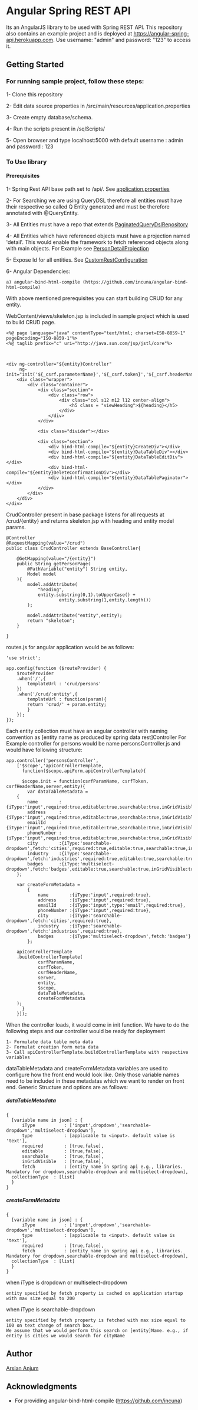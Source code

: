 # Angular Spring REST API

Its an AngularJS library to be used with Spring REST API. This repository also contains an example project and is deployed at https://angular-spring-api.herokuapp.com. Use username: "admin" and password: "123" to access it.

## Getting Started

### For running sample project, follow these steps:

1- Clone this repository

2- Edit data source properties in /src/main/resources/application.properties

3- Create empty database/schema.

4- Run the scripts present in /sqlScripts/

5- Open browser and type localhost:5000 with default username : admin and password : 123

### To Use library

#### Prerequisites

1- Spring Rest API base path set to /api/. See [application.properties](src/main/resources/application.properties)

2- For Searching we are using QueryDSL therefore all entities must have their respective so called Q Entity generated and must be therefore annotated with @QueryEntity.

3- All Entities must have a repo that extends [PaginatedQueryDslRepository](src/main/java/com/arslan/angularSpringApi/module/base/PaginatedQueryDslRepository.java)

4- All Entities which have referenced objects must have a projection named 'detail'. This would enable the framework to fetch referenced objects along with main objects. For Example see [PersonDetailProjection](src/main/java/com/arslan/angularSpringApi/module/person/model/projection/PersonDetailProjection.java)

5- Expose Id for all entities. See [CustomRestConfiguration](src/main/java/com/arslan/angularSpringApi/configuration/CustomRestConfiguration.java)

6- Angular Dependencies:

    a) angular-bind-html-compile (https://github.com/incuna/angular-bind-html-compile)

With above mentioned prerequisites you can start building CRUD for any entity.

WebContent/views/skeleton.jsp is included in sample project which is used to build CRUD page.


    <%@ page language="java" contentType="text/html; charset=ISO-8859-1"
	pageEncoding="ISO-8859-1"%>
    <%@ taglib prefix="c" uri="http://java.sun.com/jsp/jstl/core"%>
    
    
     
    <div ng-controller="${entity}Controller"
         ng-init="init('${_csrf.parameterName}','${_csrf.token}','${_csrf.headerName}','${server}','${entity}')">
        <div class="wrapper">
            <div class="container">
                <div class="section">
                    <div class="row">
                        <div class="col s12 m12 l12 center-align">
                            <h5 class = "viewHeading">${heading}</h5>
                        </div>
                    </div>
                </div>

                <div class="divider"></div>

                <div class="section">
                    <div bind-html-compile="${entity}CreateDiv"></div>
                    <div bind-html-compile="${entity}DataTableDiv"></div>
                    <div bind-html-compile="${entity}DataTableEditDiv"></div>
                    <div bind-html-compile="${entity}DeleteConfirmationDiv"></div>
                    <div bind-html-compile="${entity}DataTablePaginator"></div>
                </div>
            </div>
        </div>
    </div>
 
CrudController present in base package listens for all requests at /crud/{entity} and returns skeleton.jsp with heading and entity model params.

    @Controller
    @RequestMapping(value="/crud")
    public class CrudController extends BaseController{

    	@GetMapping(value="/{entity}")
    	public String getPersonPage(
            @PathVariable("entity") String entity,
            Model model
    	){
        	model.addAttribute(
                "heading",
                entity.substring(0,1).toUpperCase() +
                        entity.substring(1,entity.length())
        	);

        	model.addAttribute("entity",entity);
        	return "skeleton";
    	}
	
    }
	
routes.js for angular application would be as follows:

	'use strict';
	
	app.config(function ($routeProvider) {
		$routeProvider
		.when('/',{
			templateUrl : 'crud/persons'
		})
		.when('/crud/:entity',{
		    templateUrl : function(param){
			return 'crud/' + param.entity;
		    }
		});
	});

Each entity collection must have an angular controller with naming convention as [entity name as produced by spring data rest]Controller
For Example controller for persons would be name personsController.js and would have following structure:

	app.controller('personsController',
        ['$scope','apiControllerTemplate,
          function($scope,apiForm,apiControllerTemplate){

          $scope.init = function(csrfParamName, csrfToken, csrfHeaderName,server,entity){
            var dataTableMetadata = 
		{
			name 		:{iType:'input',required:true,editable:true,searchable:true,inGridVisible:true},
			address		:{iType:'input',required:true,editable:true,searchable:true,inGridVisible:true},
			emailId 	:{iType:'input',required:true,editable:true,searchable:true,inGridVisible:true},
			phoneNumber :{iType:'input',required:true,editable:true,searchable:true,inGridVisible:true},
			city		:{iType:'searchable-dropdown',fetch:'cities',required:true,editable:true,searchable:true,inGridVisible:true},
			industry	:{iType:'searchable-dropdown',fetch:'industries',required:true,editable:true,searchable:true,inGridVisible:true},
			badges		:{iType:'multiselect-dropdown',fetch:'badges',editable:true,searchable:true,inGridVisible:true}
		};
			
		var createFormMetadata = 
			{
				name 		:{iType:'input',required:true},
				address		:{iType:'input',required:true},
				emailId 	:{iType:'input',type:'email',required:true},
				phoneNumber :{iType:'input',required:true},
				city		:{iType:'searchable-dropdown',fetch:'cities',required:true},
				industry	:{iType:'searchable-dropdown',fetch:'industries',required:true},
				badges		:{iType:'multiselect-dropdown',fetch:'badges'}
			};

		apiControllerTemplate
		.buildControllerTemplate(
				csrfParamName,
				csrfToken,
				csrfHeaderName,
				server,
				entity,
				$scope,
				dataTableMetadata,
				createFormMetadata
		);
          }
        }]);

When the controller loads, it would come in init function. We have to do the following steps and our controller would be ready for deployment

	1- Formulate data table meta data
	2- Formulat creation form meta data
	3- Call apiControllerTemplate.buildControllerTemplate with respective variables

dataTableMetadata and createFormMetadata variables are used to configure how the front end would look like.
Only those variable names need to be included in these metadatas which we want to render on front end.
Generic Structure and options are as follows:

##### dataTableMetadata

    {
      [variable name in json] : {
          iType           : ['input',dropdown','searchable-dropdown','multiselect-dropdown'],
          type            : [applicable to <input>. default value is 'text'],
          required        : [true,false],
          editable        : [true,false],
          searchable      : [true,false],
          inGridVisible   : [true,false],
          fetch           : [entity name in spring api e.g., libraries. Mandatory for dropdown,searchable-dropdown and multiselect-dropdown],
	  collectionType  : [list]
      }
    }

##### createFormMetadata

    {
      [variable name in json] : {
          iType           : ['input',dropdown','searchable-dropdown','multiselect-dropdown'],
          type            : [applicable to <input>. default value is 'text'],
          required        : [true,false],
          fetch           : [entity name in spring api e.g., libraries. Mandatory for dropdown,searchable-dropdown and multiselect-dropdown],
	  collectionType  : [list]
      }
    }


when iType is dropdown or multiselect-dropdown

    entity specified by fetch property is cached on application startup with max size equal to 200
    
when iType is searchable-dropdown

    entity specified by fetch property is fetched with max size equal to 100 on text change of search box.
    We assume that we would perform this search on [entity]Name. e.g., if entity is cities we would search for cityName

## Author

[Arslan Anjum](https://github.com/ArslanAnjum)

## Acknowledgments

* For providing angular-bind-html-compile (https://github.com/incuna)

